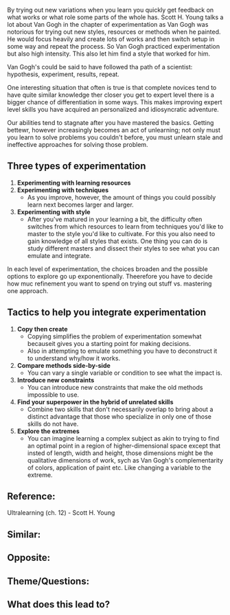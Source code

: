 By trying out new variations when you learn you quickly get feedback on what works or what role some parts of the whole has. Scott H. Young talks a lot about Van Gogh in the chapter of experimentation as Van Gogh was notorious for trying out new styles, resources or methods when he painted. He would focus heavily and create lots of works and then switch setup in some way and repeat the process. So Van Gogh practiced experimentation but also high intensity. This also let him find a style that worked for him.

Van Gogh's could be said to have followed tha path of a scientist: hypothesis, experiment, results, repeat.

One interesting situation that often is true is that complete novices tend to have quite similar knowledge ther closer you get to expert level there is a bigger chance of differentiation in some ways. This makes improving expert level skills you have acquired an personalized and idiosyncratic adventure.

Our abilities tend to stagnate after you have mastered the basics. Getting bettewr, however increasingly becomes an act of unlearning; not only must you learn to solve problems you couldn't before, you must unlearn stale and ineffective approaches for solving those problem.

## Three types of experimentation
1. **Experimenting with learning resources**
2. **Experimenting with techniques**
	- As you improve, however, the amount of things you could possibly learn next becomes larger and larger.
3. **Experimenting with style**
	- After you've matured in your learning a bit, the difficulty often switches from which resources to learn from techniques you'd like to master to the style you'd like to cultivate. For this you also need to gain knowledge of all styles that exists. One thing you can do is study different masters and dissect their styles to see what you can emulate and integrate.

In each level of experimentation, the choices broaden and the possible options to explore go up exponentionally. Theerefore you have to decide how muc refinement you want to spend on trying out stuff vs. mastering one approach.

## Tactics to help you integrate experimentation
1. **Copy then create**
	- Copying simplifies the problem of experimentation somewhat becauseit gives you a starting point for making decisions.
	- Also in attempting to emulate something you have to deconstruct it to understand why/how it works.
2. **Compare methods side-by-side**
	- You can vary a single variable or condition to see what the impact is.
3. **Introduce new constraints**
	- You can introduce new constraints that make the old methods impossible to use.
4. **Find your superpower in the hybrid of unrelated skills**
	- Combine two skills that don't necessarily overlap to bring about a distinct advantage that those who specialize in only one of those skills do not have.
5. **Explore the extremes**
	- You can imagine learning a complex subject as akin to trying to find an optimal point in a region of higher-dimensional space except that insted of length, width and height, those dimensions might be the qualitative dimensions of work, sych as Van Gogh's complementarity of colors, application of paint etc. Like changing a variable to the extreme.

## Reference:
Ultralearning (ch. 12) - Scott H. Young

## Similar:

## Opposite:

## Theme/Questions:

## What does this lead to?
